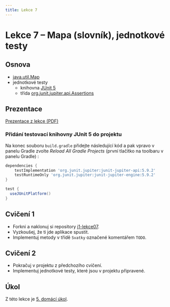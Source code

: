 ```yaml
---
title: Lekce 7
---
```

# Lekce 7 – Mapa (slovník), jednotkové testy

## Osnova
* [java.util.Map](https://docs.oracle.com/en/java/javase/17/docs/api/java.base/java/util/Map.html)
* jednotkové testy
  * knihovna [JUnit 5](https://junit.org/junit5/)
  * třída [org.junit.jupiter.api.Assertions](https://junit.org/junit5/docs/current/api/org.junit.jupiter.api/org/junit/jupiter/api/Assertions.html)

## Prezentace
[Prezentace z lekce (PDF)](prezentace/lekce-07.pdf)

### Přidání testovací knihovny JUnit 5 do projektu
Na konec souboru `build.gradle` přidejte následující kód a pak vpravo v panelu Gradle zvolte *Reload All Gradle Projects* (první tlačítko na toolbaru v panelu Gradle) :
```groovy
dependencies {
    testImplementation 'org.junit.jupiter:junit-jupiter-api:5.9.2'
    testRuntimeOnly 'org.junit.jupiter:junit-jupiter-engine:5.9.2'
}

test {
  useJUnitPlatform()
}
```

## Cvičení 1
- Forkni a naklonuj si repository [j1-lekce07](https://github.com/FilipJirsak-Czechitas/j1-lekce07).
- Vyzkoušej, že ti jde aplikace spustit.
- Implementuj metody v třídě `Svatky` označené komentářem `TODO`.

## Cvičení 2
- Pokračuj v projektu z předchozího cvičení.
- Implementuj jednotkové testy, které jsou v projektu připravené.

## Úkol
Z této lekce je [5. domácí úkol](ukol-5.html).
